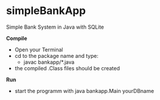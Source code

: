 # simpleBankApp
Simple Bank System in Java with SQLite

**Compile**

- Open your Terminal
- cd to the package name and type:
    - javac bankapp/*.java
- the compiled .Class files should be created

**Run**

- start the programm with java bankapp.Main yourDBname
